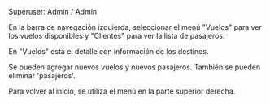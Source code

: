 Superuser: Admin / Admin

En la barra de navegación izquierda, seleccionar el menú "Vuelos" para ver los vuelos disponibles y "Clientes" para ver la lista de pasajeros. 

En "Vuelos" está el detalle con información de los destinos.

Se pueden agregar nuevos vuelos y nuevos pasajeros. También se pueden eliminar 'pasajeros'.

Para volver al inicio, se utiliza el menú en la parte superior derecha.